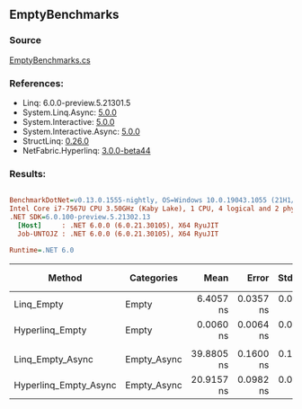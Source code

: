 ﻿## EmptyBenchmarks

### Source
[EmptyBenchmarks.cs](../NetFabric.Hyperlinq.Benchmarks/Benchmarks/EmptyBenchmarks.cs)

### References:
- Linq: 6.0.0-preview.5.21301.5
- System.Linq.Async: [5.0.0](https://www.nuget.org/packages/System.Linq.Async/5.0.0)
- System.Interactive: [5.0.0](https://www.nuget.org/packages/System.Interactive/5.0.0)
- System.Interactive.Async: [5.0.0](https://www.nuget.org/packages/System.Interactive.Async/5.0.0)
- StructLinq: [0.26.0](https://www.nuget.org/packages/StructLinq/0.26.0)
- NetFabric.Hyperlinq: [3.0.0-beta44](https://www.nuget.org/packages/NetFabric.Hyperlinq/3.0.0-beta44)

### Results:
``` ini

BenchmarkDotNet=v0.13.0.1555-nightly, OS=Windows 10.0.19043.1055 (21H1/May2021Update)
Intel Core i7-7567U CPU 3.50GHz (Kaby Lake), 1 CPU, 4 logical and 2 physical cores
.NET SDK=6.0.100-preview.5.21302.13
  [Host]     : .NET 6.0.0 (6.0.21.30105), X64 RyuJIT
  Job-UNTOJZ : .NET 6.0.0 (6.0.21.30105), X64 RyuJIT

Runtime=.NET 6.0  

```
|                Method |  Categories |       Mean |     Error |    StdDev |     Median | Ratio | Gen 0 | Gen 1 | Gen 2 | Allocated |
|---------------------- |------------ |-----------:|----------:|----------:|-----------:|------:|------:|------:|------:|----------:|
|            Linq_Empty |       Empty |  6.4057 ns | 0.0357 ns | 0.0316 ns |  6.4039 ns | 1.000 |     - |     - |     - |         - |
|       Hyperlinq_Empty |       Empty |  0.0060 ns | 0.0064 ns | 0.0053 ns |  0.0044 ns | 0.001 |     - |     - |     - |         - |
|                       |             |            |           |           |            |       |       |       |       |           |
|      Linq_Empty_Async | Empty_Async | 39.8805 ns | 0.1600 ns | 0.1418 ns | 39.8955 ns |  1.00 |     - |     - |     - |         - |
| Hyperlinq_Empty_Async | Empty_Async | 20.9157 ns | 0.0982 ns | 0.0871 ns | 20.9092 ns |  0.52 |     - |     - |     - |         - |
